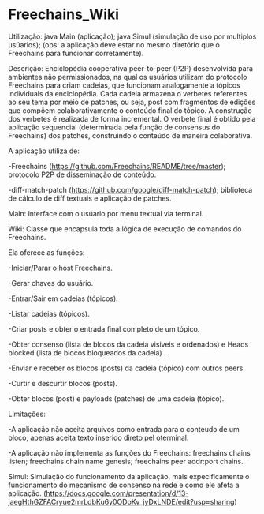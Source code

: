 # Freechains_Wiki
Utilização: java Main (aplicação); java Simul (simulação de uso por multiplos usúarios); (obs: a aplicação deve estar no mesmo diretório que o Freechains para funcionar corretamente).

Descrição: Enciclopédia cooperativa peer-to-peer (P2P) desenvolvida para ambientes não permissionados, na qual os usuários utilizam do protocolo Freechains para criam cadeias, que funcionam analogamente a tópicos individuais da enciclopédia.
Cada cadeia armazena o verbetes referentes ao seu tema por meio de patches, ou seja,  post com fragmentos de edições que compõem colaborativamente o conteúdo final do tópico. 
A construção dos verbetes é realizada de forma incremental. O verbete final é obtido pela aplicação sequencial (determinada pela função de consensus do Freechains) dos patches, construindo o conteúdo de maneira colaborativa.

A aplicação utiliza de:

  -Freechains (https://github.com/Freechains/README/tree/master); protocolo P2P de disseminação de conteúdo.

  -diff-match-patch (https://github.com/google/diff-match-patch); biblioteca de cálculo de diff textuais e aplicação de patches.
  
Main: interface com o usúario por menu textual via terminal.

Wiki: Classe que  encapsula toda a lógica de execução de comandos do Freechains. 

  Ela oferece as funções:

  -Iniciar/Parar o host Freechains.

  -Gerar chaves do usuário.

  -Entrar/Sair em cadeias (tópicos).

  -Listar cadeias (tópicos).

  -Criar posts e obter o entrada final completo de um tópico.

  -Obter consenso (lista de blocos da cadeia visiveis e ordenados) e Heads blocked (lista de blocos bloqueados da cadeia) .

  -Enviar e receber os blocos (posts) da cadeia (tópico) com outros peers.

  -Curtir e descurtir blocos (posts).

  -Obter blocos (post) e payloads (patches) de uma cadeia (tópico).

  Limitações:
  
  -A aplicação não aceita arquivos como entrada para o conteudo de um bloco, apenas aceita texto inserido direto pel oterminal.

  -A aplicação não implementa as funções do Freechains: freechains chains listen; freechains chain name genesis; freechains peer addr:port chains.

Simul: Simulação do funcionamento da aplicação, mais expecificamente o funcionamento do mecanismo de consenso na rede e como ele afeta a aplicação. (https://docs.google.com/presentation/d/13-jaegHthGZFACryue2mrLdbKu6y0ODoKv_jyDxLNDE/edit?usp=sharing)




